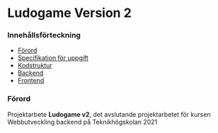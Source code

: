 # Ludogame Version 2

### Innehållsförteckning

* [Förord]()
* [Specifikation för uppgift](https://github.com/PGBSNH20/ludo-v2-g3/blob/main/Documentation/description.md)
* [Kodstruktur]()
* [Backend]()
* [Frontend]()

<a name="preface" />

### Förord

Projektarbete **Ludogame v2**, det avslutande projektarbetet för kursen Webbutveckling backend på Teknikhögskolan 2021

